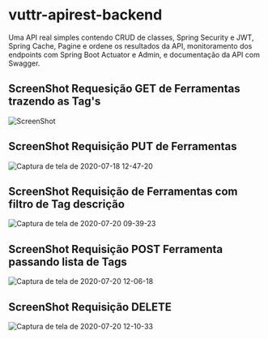 # vuttr-apirest-backend
Uma API real simples contendo  CRUD de classes, Spring Security e JWT, Spring Cache, Pagine e ordene os resultados da API, monitoramento dos endpoints com Spring Boot Actuator e Admin, e documentação da API com Swagger.

<h2>ScreenShot Requesição GET de Ferramentas trazendo as Tag's</h2>

![ScreenShot](https://user-images.githubusercontent.com/33515329/87855917-da198300-c8f1-11ea-9188-40ac2a6e4d3a.png)


<h2>ScreenShot Requisição PUT de Ferramentas</h2>

![Captura de tela de 2020-07-18 12-47-20](https://user-images.githubusercontent.com/33515329/87856327-dfc49800-c8f4-11ea-9a50-930d6443f7fb.png)

<h2>ScreenShot Requisição de Ferramentas com filtro de Tag descrição</h2>

![Captura de tela de 2020-07-20 09-39-23](https://user-images.githubusercontent.com/33515329/87938439-fb52ae80-ca6c-11ea-83a8-1e1519309221.png)

<h2>ScreenShot Requisição POST Ferramenta passando lista de Tags</h2>

![Captura de tela de 2020-07-20 12-06-18](https://user-images.githubusercontent.com/33515329/87953698-c1d86e00-ca81-11ea-949c-e29aa96d04a2.png)

<h2>ScreenShot Requisição DELETE</h2>

![Captura de tela de 2020-07-20 12-10-33](https://user-images.githubusercontent.com/33515329/87953931-12e86200-ca82-11ea-9e7b-63b1c891bc53.png)
